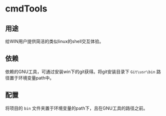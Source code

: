 # cmdTools

## 用途

给WIN用户提供简洁的类似linux的shell交互体验。

## 依赖

依赖的GNU工具，可通过安装win下的git获得。将git安装目录下 `Git\usr\bin` 路径置于环境变量path中。

## 配置

将项目的 `bin` 文件夹置于环境变量的path下，且在GNU工具的路径之前。

